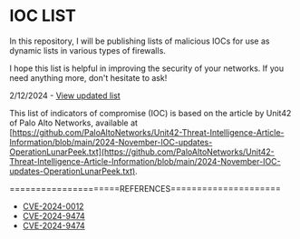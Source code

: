 # IOC LIST

In this repository, I will be publishing lists of malicious IOCs for use as dynamic lists in various types of firewalls.

I hope this list is helpful in improving the security of your networks. If you need anything more, don't hesitate to ask!

2/12/2024 - [View updated list](https://raw.githubusercontent.com/alex-milla/IOCs/main/OperationLunarPeek.txt)

This list of indicators of compromise (IOC) is based on the article by Unit42 of Palo Alto Networks, available at [https://github.com/PaloAltoNetworks/Unit42-Threat-Intelligence-Article-Information/blob/main/2024-November-IOC-updates-OperationLunarPeek.txt](https://github.com/PaloAltoNetworks/Unit42-Threat-Intelligence-Article-Information/blob/main/2024-November-IOC-updates-OperationLunarPeek.txt).

=====================REFERENCES=====================

* [CVE-2024-0012](https://unit42.paloaltonetworks.com/cve-2024-0012-cve-2024-9474/)
* [CVE-2024-9474](https://security.paloaltonetworks.com/CVE-2024-0012)
* [CVE-2024-9474](https://security.paloaltonetworks.com/CVE-2024-9474)
